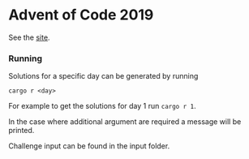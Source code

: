 # Advent of Code 2019

See the [site][1].

### Running

Solutions for a specific day can be generated by running
```
cargo r <day>
```

For example to get the solutions for day 1 run `cargo r 1`.

In the case where additional argument are required a message will be printed.

Challenge input can be found in the input folder.

[1]: <https://adventofcode.com/2019> "Advent of Code 2019"
